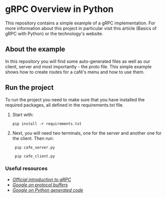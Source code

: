 # gRPC Overview in Python
This repository contains a simple example of a gRPC implementation. For more information about this project in particular visit this article (Basics of gRPC with Python) or the technology's website.

## About the example
In this repository you will find some auto-generated files as well as our client, server and most importantly - the proto file. This simple example shows how to create routes for a café's menu and how to use them.

## Run the project
To run the project you need to make sure that you have installed the required packages, all defined in the requirements.txt file.
1. Start with:
    ```shell
    pip install -r requirements.txt
    ```
   
2. Next, you will need two terminals, one for the server and another one for the client. Then run:
   ```shell
    pip cafe_server.py
    ```
   ```shell
    pip cafe_client.py
    ```


### Useful resources
- [*Official introduction to gRPC*](https://grpc.io/docs/what-is-grpc/introduction/)
- [*Google on protocol buffers*](https://developers.google.com/protocol-buffers/docs/overview)
- [*Google on Python generated code*](https://developers.google.com/protocol-buffers/docs/reference/python-generated)